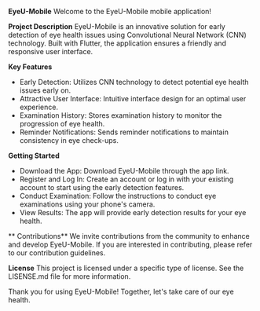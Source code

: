 **EyeU-Mobile**
Welcome to the EyeU-Mobile mobile application!

**Project Description**
EyeU-Mobile is an innovative solution for early detection of eye health issues using Convolutional Neural Network (CNN) technology. Built with Flutter, the application ensures a friendly and responsive user interface.

**Key Features**
* Early Detection: Utilizes CNN technology to detect potential eye health issues early on.
* Attractive User Interface: Intuitive interface design for an optimal user experience.
* Examination History: Stores examination history to monitor the progression of eye health.
* Reminder Notifications: Sends reminder notifications to maintain consistency in eye check-ups.

**Getting Started**
* Download the App: Download EyeU-Mobile through the app link.
* Register and Log In: Create an account or log in with your existing account to start using the early detection features.
* Conduct Examination: Follow the instructions to conduct eye examinations using your phone's camera.
* View Results: The app will provide early detection results for your eye health.

** Contributions**
We invite contributions from the community to enhance and develop EyeU-Mobile. If you are interested in contributing, please refer to our contribution guidelines.

**License**
This project is licensed under a specific type of license. See the LISENSE.md file for more information.

Thank you for using EyeU-Mobile! Together, let's take care of our eye health.
